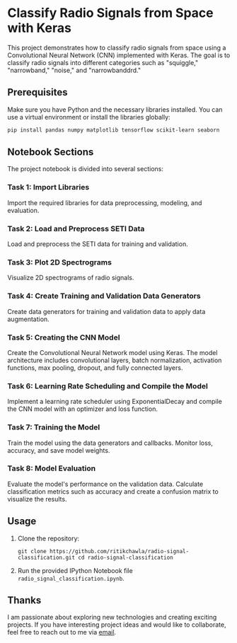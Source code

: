 # Classify Radio Signals from Space with Keras

This project demonstrates how to classify radio signals from space using a Convolutional Neural Network (CNN) implemented with Keras. The goal is to classify radio signals into different categories such as "squiggle," "narrowband," "noise," and "narrowbanddrd."


## Prerequisites

Make sure you have Python and the necessary libraries installed. You can use a virtual environment or install the libraries globally:

```sh
pip install pandas numpy matplotlib tensorflow scikit-learn seaborn
```
## Notebook Sections

The project notebook is divided into several sections:

### Task 1: Import Libraries

Import the required libraries for data preprocessing, modeling, and evaluation.

### Task 2: Load and Preprocess SETI Data

Load and preprocess the SETI data for training and validation.

### Task 3: Plot 2D Spectrograms

Visualize 2D spectrograms of radio signals.

### Task 4: Create Training and Validation Data Generators

Create data generators for training and validation data to apply data augmentation.

### Task 5: Creating the CNN Model

Create the Convolutional Neural Network model using Keras. The model architecture includes convolutional layers, batch normalization, activation functions, max pooling, dropout, and fully connected layers.

### Task 6: Learning Rate Scheduling and Compile the Model

Implement a learning rate scheduler using ExponentialDecay and compile the CNN model with an optimizer and loss function.

### Task 7: Training the Model

Train the model using the data generators and callbacks. Monitor loss, accuracy, and save model weights.

### Task 8: Model Evaluation

Evaluate the model's performance on the validation data. Calculate classification metrics such as accuracy and create a confusion matrix to visualize the results.

## Usage

1.  Clone the repository:
   
    
    `git clone https://github.com/ritikchawla/radio-signal-classification.git
    cd radio-signal-classification` 
    
2.  Run the provided IPython Notebook file `radio_signal_classification.ipynb`.

## Thanks
I am passionate about exploring new technologies and creating exciting projects. If you have interesting project ideas and would like to collaborate, feel free to reach out to me via [email](mailto:chawlaritik@gmail.com).
